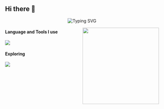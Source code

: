 ## Hi there 👋

<!--
**SawanGrg/SawanGrg** is a ✨ _special_ ✨ repository because its `README.md` (this file) appears on your GitHub profile.



Here are some ideas to get you started:

- 🔭 I’m currently working on ...
- 🌱 I’m currently learning ...
- 👯 I’m looking to collaborate on ...
- 🤔 I’m looking for help with ...
- 💬 Ask me about ...
- 📫 How to reach me: ...
- 😄 Pronouns: ...
- ⚡ Fun fact: ...
-->

<p align="center">
    <img src="https://readme-typing-svg.herokuapp.com?font=Tekture&pause=1000&color=3E68D7&width=435&lines=Hello+There;Welcome+to+Bijan+Regmi's+profile&center=true"
        alt="Typing SVG" />
</p>

<img align="right" height="250" src="assets/cover.svg" />
<h4>Language and Tools I use</h4>
<img
    src="https://skillicons.dev/icons?i=java,springboot,hibernate,ts,react,nodejs,express,nestjs,prisma,postgres,mongodb,mysql,redis,postman,docker,git,bash,vercel,tailwind,css&perline=10" />

<h4>Exploring</h4>
<img src="https://skillicons.dev/icons?i=aws,kubernetes&perline=10" />
